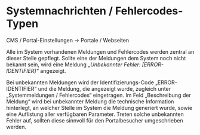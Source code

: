 # Systemnachrichten / Fehlercodes-Typen

CMS / Portal-Einstellungen → Portale / Webseiten

Alle im System vorhandenen Meldungen und Fehlercodes werden zentral an dieser Stelle gepflegt. Sollte eine der Meldungen dem System noch nicht bekannt sein, wird eine Meldung *„Unbekannter Fehler: [ERROR-IDENTIFIER]“* angezeigt.

Bei unbekannten Meldungen wird der Identifizierungs-Code „ERROR-IDENTIFIER“ und die Meldung, die angezeigt wurde, zugleich unter „Systemmeldungen / Fehlercodes“ eingetragen. Im Feld „Beschreibung der Meldung“ wird bei unbekannter Meldung die technische Information hinterlegt, an welcher Stelle im System die Meldung generiert wurde, sowie eine Auflistung aller verfügbaren Parameter. Treten solche unbekannten Fehler auf, sollten diese sinnvoll für den Portalbesucher umgeschrieben werden.